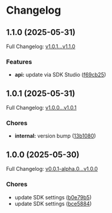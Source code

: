 # Changelog

## 1.1.0 (2025-05-31)

Full Changelog: [v1.0.1...v1.1.0](https://github.com/AtomTickets/discovery-search/compare/v1.0.1...v1.1.0)

### Features

* **api:** update via SDK Studio ([f69cb25](https://github.com/AtomTickets/discovery-search/commit/f69cb254cf19431a55756558ca351199a33edb65))

## 1.0.1 (2025-05-31)

Full Changelog: [v1.0.0...v1.0.1](https://github.com/AtomTickets/discovery-search/compare/v1.0.0...v1.0.1)

### Chores

* **internal:** version bump ([13b1080](https://github.com/AtomTickets/discovery-search/commit/13b10805bbfa68bf4faf267c485c67eb1f9234b6))

## 1.0.0 (2025-05-30)

Full Changelog: [v0.0.1-alpha.0...v1.0.0](https://github.com/AtomTickets/discovery-search/compare/v0.0.1-alpha.0...v1.0.0)

### Chores

* update SDK settings ([b0e79b5](https://github.com/AtomTickets/discovery-search/commit/b0e79b5b02a63d5746bb07edb1e822ee344de1cc))
* update SDK settings ([bce5884](https://github.com/AtomTickets/discovery-search/commit/bce5884fcf3528303658079e4f07324b5c231e56))
